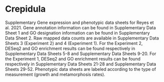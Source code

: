 # Crepidula
Supplementary Gene expression and phenotypic data sheets for Reyes et al. 2021. Gene annotation information can be found in Supplementary Data Sheet 1 and GO designation information can be found in Supplementary Data Sheet 2. Raw mapped data counts are available in Supplementary Data Sheets 3 (Experiment 2) and 4 (Experiment 1). For the Experiment 2, DESeq2 and GO enrichment results can be found respectively in Supplementary Data Sheets 5-8 and Supplementary Data Sheets 9-20. For the Experiment 1, DESeq2 and GO enrichment results can be found respectively in Supplementary Data Sheets 21-28 and Supplementary Data Sheets 29-52. Phenotypic data sheets are labeled according to the type of measurement (growth and metamorphosis rates).
